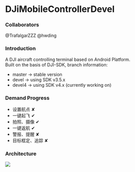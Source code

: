 # DJiMobileControllerDevel
### Collaborators
@TrafalgarZZZ @hwding

### Introduction
A DJI aircraft controlling terminal based on Android Platform.  
Built on the basis of DJI-SDK, branch information:
  - master -> stable version
  - devel -> using SDK v3.5.x
  - devel4 -> using SDK v4.x (currently working on)
  
### Demand Progress
  - 设置航点 ✘
  - 一键起飞 ✔
  - 拍照、摄像 ✔
  - 一键返航 ✔
  - 警报、提醒 ✘
  - 目标框定、追踪 ✘


### Architecture
![](https://github.com/hwding/DJiMobileControllerDevel/blob/devel/art/DJI_MOB_SDK_INIT.png)  
